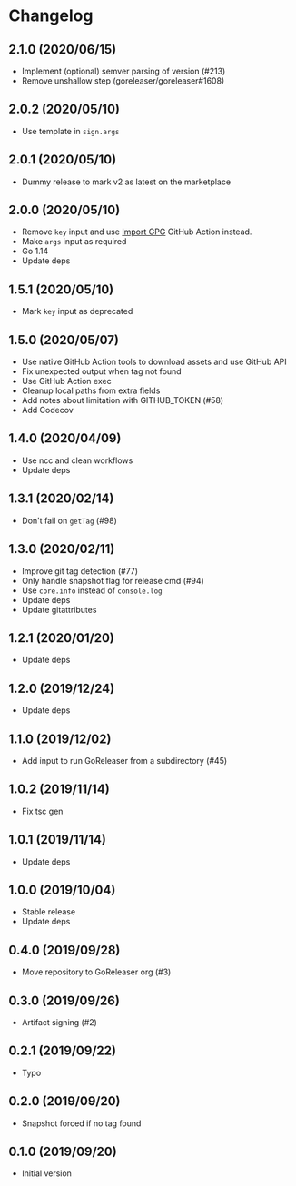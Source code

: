 # Changelog

## 2.1.0 (2020/06/15)

* Implement (optional) semver parsing of version (#213)
* Remove unshallow step (goreleaser/goreleaser#1608)

## 2.0.2 (2020/05/10)

* Use template in `sign.args`

## 2.0.1 (2020/05/10)

* Dummy release to mark v2 as latest on the marketplace

## 2.0.0 (2020/05/10)

* Remove `key` input and use [Import GPG](https://github.com/crazy-max/ghaction-import-gpg) GitHub Action instead.
* Make `args` input as required
* Go 1.14
* Update deps

## 1.5.1 (2020/05/10)

* Mark `key` input as deprecated

## 1.5.0 (2020/05/07)

* Use native GitHub Action tools to download assets and use GitHub API
* Fix unexpected output when tag not found
* Use GitHub Action exec
* Cleanup local paths from extra fields
* Add notes about limitation with GITHUB_TOKEN (#58)
* Add Codecov

## 1.4.0 (2020/04/09)

* Use ncc and clean workflows
* Update deps

## 1.3.1 (2020/02/14)

* Don't fail on `getTag` (#98)

## 1.3.0 (2020/02/11)

* Improve git tag detection (#77)
* Only handle snapshot flag for release cmd (#94)
* Use `core.info` instead of `console.log`
* Update deps
* Update gitattributes

## 1.2.1 (2020/01/20)

* Update deps

## 1.2.0 (2019/12/24)

* Update deps

## 1.1.0 (2019/12/02)

* Add input to run GoReleaser from a subdirectory (#45)

## 1.0.2 (2019/11/14)

* Fix tsc gen

## 1.0.1 (2019/11/14)

* Update deps

## 1.0.0 (2019/10/04)

* Stable release
* Update deps

## 0.4.0 (2019/09/28)

* Move repository to GoReleaser org (#3)

## 0.3.0 (2019/09/26)

* Artifact signing (#2)

## 0.2.1 (2019/09/22)

* Typo

## 0.2.0 (2019/09/20)

* Snapshot forced if no tag found

## 0.1.0 (2019/09/20)

* Initial version
